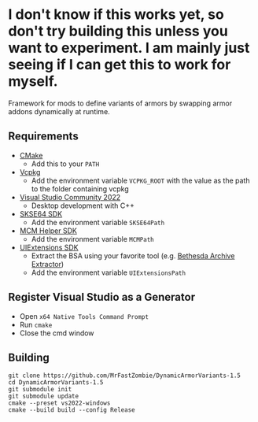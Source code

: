 # I don't know if this works yet, so don't try building this unless you want to experiment. I am mainly just seeing if I can get this to work for myself.

Framework for mods to define variants of armors by swapping armor addons
dynamically at runtime.

## Requirements
* [CMake](https://cmake.org/)
	* Add this to your `PATH`
* [Vcpkg](https://github.com/microsoft/vcpkg)
	* Add the environment variable `VCPKG_ROOT` with the value as the path to the folder containing vcpkg
* [Visual Studio Community 2022](https://visualstudio.microsoft.com/)
	* Desktop development with C++
* [SKSE64 SDK](https://skse.silverlock.org/)
	* Add the environment variable `SKSE64Path`
* [MCM Helper SDK](https://github.com/Exit-9B/MCM-Helper/releases)
	* Add the environment variable `MCMPath`
* [UIExtensions SDK](https://www.nexusmods.com/skyrimspecialedition/mods/17561)
	* Extract the BSA using your favorite tool (e.g.
	[Bethesda Archive Extractor](https://www.nexusmods.com/skyrimspecialedition/mods/974))
	* Add the environment variable `UIExtensionsPath`

## Register Visual Studio as a Generator
* Open `x64 Native Tools Command Prompt`
* Run `cmake`
* Close the cmd window

## Building
```
git clone https://github.com/MrFastZombie/DynamicArmorVariants-1.5
cd DynamicArmorVariants-1.5
git submodule init
git submodule update
cmake --preset vs2022-windows
cmake --build build --config Release
```

